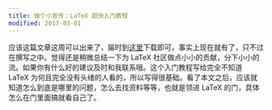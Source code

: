 ```yaml
---
title: 做个小宣传：LaTeX 超快入门教程
modified: 2017-03-01
---
```


应该这篇文章这周可以出来了，届时到[这里](https://github.com/tianyikillua/latex/blob/master/latex.pdf)下载即可，事实上现在就有了，只不过在撰写之中。觉得还是稍微总结一下为 LaTeX 社区做点小小的贡献，分下小小的流。如果你有什么好的建议及时和我联系哦。这个入门教程写给完全不知道 LaTeX 为何且完全没有头绪的人看的，所以写得很基础。看了本文之后，应该就知道怎么到底是哪里的问题，怎么去找资料等等，也就是领进 LaTeX 的门，具体怎么在门里面搞就看自己了。